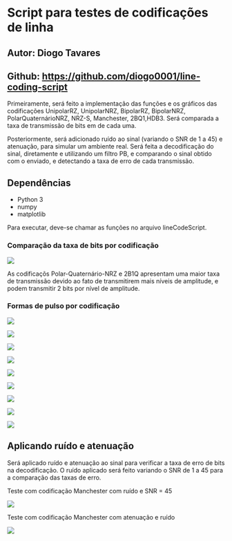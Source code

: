 # Script para testes de codificações de linha 

## Autor: Diogo Tavares
## Github: https://github.com/diogo0001/line-coding-script

Primeiramente, será feito a implementação das funções e os gráficos das codificações UnipolarRZ, UnipolarNRZ,
BipolarRZ, BipolarNRZ, PolarQuaternárioNRZ, NRZ-S, Manchester, 2BQ1,HDB3. Será comparada a taxa de transmissão 
de bits em de cada uma.

Posteriormente, será adicionado ruído ao sinal (variando o SNR de 1 a 45) e atenuação, para simular um ambiente real. 
Será feita a decodificação do sinal, diretamente e utilizando um filtro PB, e comparando o sinal obtido com o enviado,
e detectando a taxa de erro de cada transmissão.

## Dependências

  - Python 3
  - numpy
  - matplotlib
  
  Para executar, deve-se chamar as funções no arquivo lineCodeScript.
 

### Comparação da taxa de bits por codificação

![](https://github.com/diogo0001/line-coding-script/blob/master/images/bitsRate.png)

As codificaçõs Polar-Quaternário-NRZ e 2B1Q apresentam uma maior taxa de transmissão devido ao fato de transmitirem mais níveis de amplitude, e podem transmitir 2 bits por nível de amplitude. 

### Formas de pulso por codificação

![](https://github.com/diogo0001/line-coding-script/blob/master/images/Unipolar%20RZ.png)

![](https://github.com/diogo0001/line-coding-script/blob/master/images/Unipolar%20NRZ.png)

![](https://github.com/diogo0001/line-coding-script/blob/master/images/NRZ%20Space.png)

![](https://github.com/diogo0001/line-coding-script/blob/master/images/Manchester.png)

![](https://github.com/diogo0001/line-coding-script/blob/master/images/HDB3.png)

![](https://github.com/diogo0001/line-coding-script/blob/master/images/Bipolar%20RZ.png)

![](https://github.com/diogo0001/line-coding-script/blob/master/images/Bipolar%20NRZ.png)

![](https://github.com/diogo0001/line-coding-script/blob/master/images/Polar%20Quatern%20NRZ.png)

![](https://github.com/diogo0001/line-coding-script/blob/master/images/2B1Q.png)

## Aplicando ruído e atenuação

Será aplicado ruído e atenuação ao sinal para verificar a taxa de erro de bits na decodificação. O ruído aplicado será feito variando
o SNR de 1 a 45 para a comparação das taxas de erro.

Teste com codificação Manchester com ruído e SNR = 45

![](https://github.com/diogo0001/line-coding-script/blob/master/images_noise/Manchester_noise.png)

Teste com codificação Manchester com atenuação e ruído  

![](https://github.com/diogo0001/line-coding-script/blob/master/images_noise/Manchester_at_noise.png)
